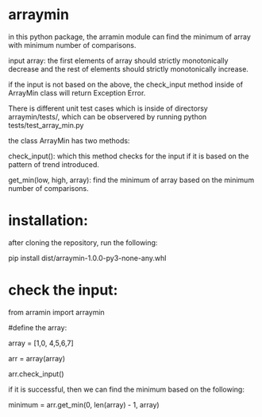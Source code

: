 # arraymin

in this python package, the arramin module can find the minimum of array with minimum number of comparisons.

input array: the first elements of array should strictly monotonically decrease and 
the rest of elements should strictly monotonically increase.

if the input is not based on the above, the check_input method inside of ArrayMin class will return Exception Error.

There is different unit test cases which is inside of directorsy arraymin/tests/, which can be observered by running python tests/test_array_min.py

the class ArrayMin has two methods:

check_input(): which this method checks for the input if it is based on the pattern of trend introduced.

get_min(low, high, array): find the minimum of array based on the minimum number of comparisons.

# installation:
after cloning the repository, 
run the following:

pip install dist/arraymin-1.0.0-py3-none-any.whl 

# check the input:

from arramin import arraymin

#define the array:

array = [1,0, 4,5,6,7]

arr = array(array)

arr.check_input()

if it is successful, then we can find the minimum based on the following:

minimum = arr.get_min(0, len(array) - 1, array)


